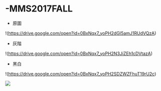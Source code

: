 # -MMS2017FALL

* 原圖

!(https://drive.google.com/open?id=0BxNqx7_yoPH2dGI5amJ1RUdVQzA)



* 灰階

!(https://drive.google.com/open?id=0BxNqx7_yoPH2N3JiZEh1cDVtazA)



* 黑白

!(https://drive.google.com/open?id=0BxNqx7_yoPH2SDZWZFhuT19rU2c)




![](http://pics20.yamedia.tw/41/userfile/c/chingfeng0801/album/15219fdb346d33.jpg)


